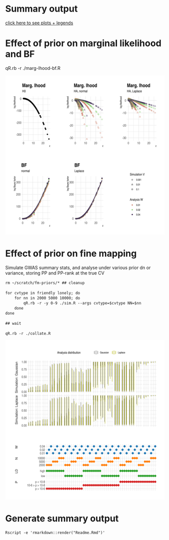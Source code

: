# Summary output

[click here to see plots + legends](Readme.html)

# Effect of prior on marginal likelihood and BF

qR.rb -r ./marg-lhood-bf.R

![output](marg-lhood-bf.png)

# Effect of prior on fine mapping

Simulate GWAS summary stats, and analyse under various prior dn or variance, storing PP and PP-rank at the true CV

```{sh}
rm ~/scratch/fm-priors/* ## cleanup

for cvtype in friendly lonely; do
    for nn in 2000 5000 10000; do
        qR.rb -r -y 0-9 ./sim.R --args cvtype=$cvtype NN=$nn
    done
done

## wait

qR.rb -r ./collate.R
```

![output](pp-sims.png)

# Generate summary output

```{sh}
Rscript -e 'rmarkdown::render("Readme.Rmd")'
```

